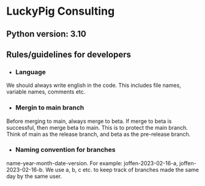 # LuckyPig Consulting
## Python version: 3.10
## Rules/guidelines for developers
- ### Language
We should always write english in the code. This includes file names, variable names, comments etc.
- ### Mergin to main branch
Before merging to main, always merge to beta. If merge to beta is successful, then merge beta to main. This is to protect the main branch. Think of main as the release branch, and beta as the pre-release branch.
- ### Naming convention for branches
name-year-month-date-version.
For example: joffen-2023-02-16-a, joffen-2023-02-16-b.
We use a, b, c etc. to keep track of branches made the same day by the same user.